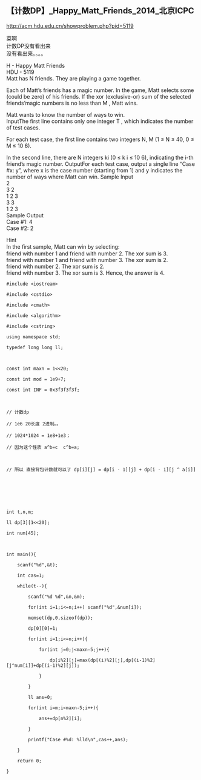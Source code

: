 ## 【计数DP】_Happy_Matt_Friends_2014_北京ICPC

<http://acm.hdu.edu.cn/showproblem.php?pid=5119>

菜啊  
计数DP没有看出来  
没有看出来。。。。

H - Happy Matt Friends  
HDU - 5119  
Matt has N friends. They are playing a game together.

Each of Matt’s friends has a magic number. In the game, Matt selects some
(could be zero) of his friends. If the xor (exclusive-or) sum of the selected
friends’magic numbers is no less than M , Matt wins.

Matt wants to know the number of ways to win.  
InputThe first line contains only one integer T , which indicates the number
of test cases.

For each test case, the first line contains two integers N, M (1 ≤ N ≤ 40, 0 ≤
M ≤ 10 6).

In the second line, there are N integers ki (0 ≤ k i ≤ 10 6), indicating the
i-th friend’s magic number. OutputFor each test case, output a single line
“Case #x: y”, where x is the case number (starting from 1) and y indicates the
number of ways where Matt can win. Sample Input  
2  
3 2  
1 2 3  
3 3  
1 2 3  
Sample Output  
Case #1: 4  
Case #2: 2

Hint  
In the ﬁrst sample, Matt can win by selecting:  
friend with number 1 and friend with number 2. The xor sum is 3.  
friend with number 1 and friend with number 3. The xor sum is 2.  
friend with number 2. The xor sum is 2.  
friend with number 3. The xor sum is 3. Hence, the answer is 4.

    
    
    #include <iostream>
    #include <cstdio>
    #include <cmath>
    #include <algorithm>
    #include <cstring>
    using namespace std;
    typedef long long ll;
    
    const int maxn = 1<<20;
    const int mod = 1e9+7;
    const int INF = 0x3f3f3f3f;
    
    // 计数dp 
    // 1e6 20长度 2进制。。 
    // 1024*1024 = 1e8+1e3； 
    // 因为这个性质 a^b=c  c^b=a;
    
    // 所以 直接背包计数就可以了 dp[i][j] = dp[i - 1][j] + dp[i - 1][j ^ a[i]]
    
    
    
    int t,n,m;
    ll dp[3][1<<20];
    int num[45];
    
    int main(){
        scanf("%d",&t);
        int cas=1;
        while(t--){
            scanf("%d %d",&n,&m);
            for(int i=1;i<=n;i++) scanf("%d",&num[i]);
            memset(dp,0,sizeof(dp));
            dp[0][0]=1;
            for(int i=1;i<=n;i++){
                for(int j=0;j<maxn-5;j++){
                    dp[i%2][j]=max(dp[(i)%2][j],dp[(i-1)%2][j^num[i]]+dp[(i-1)%2][j]);
                }
            }
            ll ans=0;
            for(int i=m;i<maxn-5;i++){
                ans+=dp[n%2][i];
            }
            printf("Case #%d: %lld\n",cas++,ans);
        }
        return 0;
    } 

